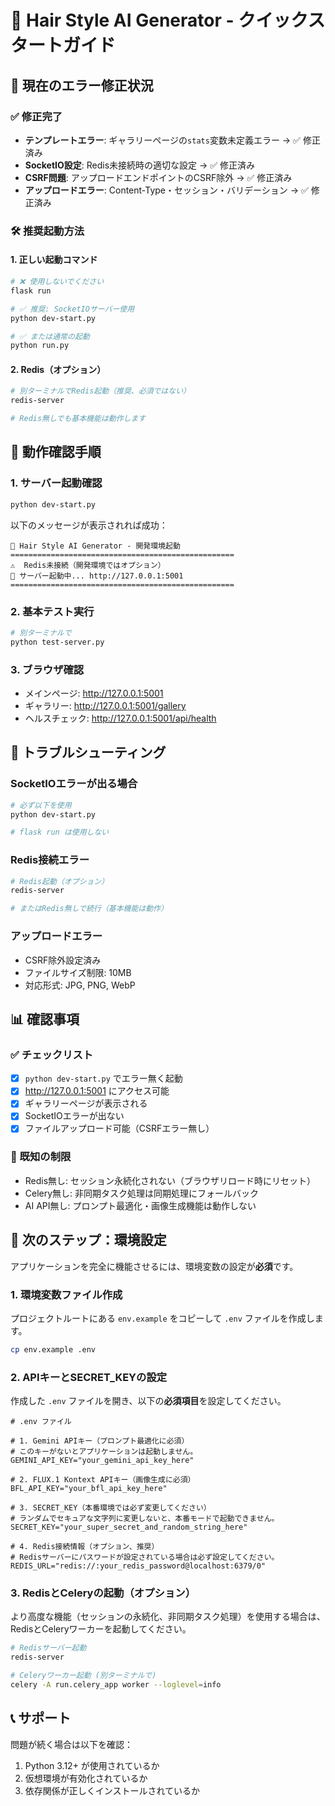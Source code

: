 # 🚀 Hair Style AI Generator - クイックスタートガイド

## 📝 現在のエラー修正状況

### ✅ 修正完了
- **テンプレートエラー**: ギャラリーページの`stats`変数未定義エラー → ✅ 修正済み
- **SocketIO設定**: Redis未接続時の適切な設定 → ✅ 修正済み
- **CSRF問題**: アップロードエンドポイントのCSRF除外 → ✅ 修正済み
- **アップロードエラー**: Content-Type・セッション・バリデーション → ✅ 修正済み

### 🛠 推奨起動方法

#### 1. 正しい起動コマンド
```bash
# ❌ 使用しないでください
flask run

# ✅ 推奨: SocketIOサーバー使用
python dev-start.py

# ✅ または通常の起動
python run.py
```

#### 2. Redis（オプション）
```bash
# 別ターミナルでRedis起動（推奨、必須ではない）
redis-server

# Redis無しでも基本機能は動作します
```

## 🧪 動作確認手順

### 1. サーバー起動確認
```bash
python dev-start.py
```

以下のメッセージが表示されれば成功：
```
🎨 Hair Style AI Generator - 開発環境起動
==================================================
⚠️  Redis未接続（開発環境ではオプション）
🚀 サーバー起動中... http://127.0.0.1:5001
==================================================
```

### 2. 基本テスト実行
```bash
# 別ターミナルで
python test-server.py
```

### 3. ブラウザ確認
- メインページ: http://127.0.0.1:5001
- ギャラリー: http://127.0.0.1:5001/gallery
- ヘルスチェック: http://127.0.0.1:5001/api/health

## 🔧 トラブルシューティング

### SocketIOエラーが出る場合
```bash
# 必ず以下を使用
python dev-start.py

# flask run は使用しない
```

### Redis接続エラー
```bash
# Redis起動（オプション）
redis-server

# またはRedis無しで続行（基本機能は動作）
```

### アップロードエラー
- CSRF除外設定済み
- ファイルサイズ制限: 10MB
- 対応形式: JPG, PNG, WebP

## 📊 確認事項

### ✅ チェックリスト
- [x] `python dev-start.py` でエラー無く起動
- [x] http://127.0.0.1:5001 にアクセス可能
- [x] ギャラリーページが表示される
- [x] SocketIOエラーが出ない
- [x] ファイルアップロード可能（CSRFエラー無し）

### 🐛 既知の制限
- Redis無し: セッション永続化されない（ブラウザリロード時にリセット）
- Celery無し: 非同期タスク処理は同期処理にフォールバック
- AI API無し: プロンプト最適化・画像生成機能は動作しない

## 🎯 次のステップ：環境設定

アプリケーションを完全に機能させるには、環境変数の設定が**必須**です。

### 1. 環境変数ファイル作成
プロジェクトルートにある `env.example` をコピーして `.env` ファイルを作成します。

```bash
cp env.example .env
```

### 2. APIキーとSECRET_KEYの設定
作成した `.env` ファイルを開き、以下の**必須項目**を設定してください。

```dotenv
# .env ファイル

# 1. Gemini APIキー（プロンプト最適化に必須）
# このキーがないとアプリケーションは起動しません。
GEMINI_API_KEY="your_gemini_api_key_here"

# 2. FLUX.1 Kontext APIキー（画像生成に必須）
BFL_API_KEY="your_bfl_api_key_here"

# 3. SECRET_KEY（本番環境では必ず変更してください）
# ランダムでセキュアな文字列に変更しないと、本番モードで起動できません。
SECRET_KEY="your_super_secret_and_random_string_here"

# 4. Redis接続情報（オプション、推奨）
# Redisサーバーにパスワードが設定されている場合は必ず設定してください。
REDIS_URL="redis://:your_redis_password@localhost:6379/0"
```

### 3. RedisとCeleryの起動（オプション）
より高度な機能（セッションの永続化、非同期タスク処理）を使用する場合は、RedisとCeleryワーカーを起動してください。

```bash
# Redisサーバー起動
redis-server

# Celeryワーカー起動 (別ターミナルで)
celery -A run.celery_app worker --loglevel=info
```

## 📞 サポート

問題が続く場合は以下を確認：
1. Python 3.12+ が使用されているか
2. 仮想環境が有効化されているか
3. 依存関係が正しくインストールされているか 